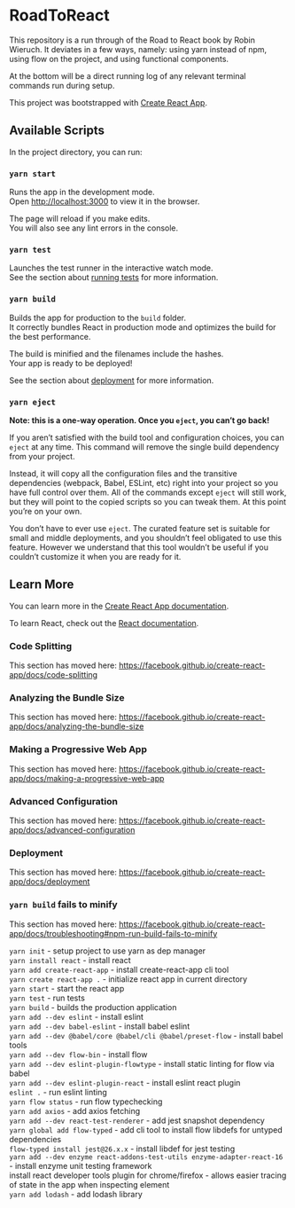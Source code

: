 # RoadToReact

This repository is a run through of the Road to React book by Robin Wieruch.
It deviates in a few ways, namely: using yarn instead of npm, using flow on the project, and using functional components.

At the bottom will be a direct running log of any relevant terminal commands run during setup.


This project was bootstrapped with [Create React App](https://github.com/facebook/create-react-app).

## Available Scripts

In the project directory, you can run:

### `yarn start`

Runs the app in the development mode.<br />
Open [http://localhost:3000](http://localhost:3000) to view it in the browser.

The page will reload if you make edits.<br />
You will also see any lint errors in the console.

### `yarn test`

Launches the test runner in the interactive watch mode.<br />
See the section about [running tests](https://facebook.github.io/create-react-app/docs/running-tests) for more information.

### `yarn build`

Builds the app for production to the `build` folder.<br />
It correctly bundles React in production mode and optimizes the build for the best performance.

The build is minified and the filenames include the hashes.<br />
Your app is ready to be deployed!

See the section about [deployment](https://facebook.github.io/create-react-app/docs/deployment) for more information.

### `yarn eject`

**Note: this is a one-way operation. Once you `eject`, you can’t go back!**

If you aren’t satisfied with the build tool and configuration choices, you can `eject` at any time. This command will remove the single build dependency from your project.

Instead, it will copy all the configuration files and the transitive dependencies (webpack, Babel, ESLint, etc) right into your project so you have full control over them. All of the commands except `eject` will still work, but they will point to the copied scripts so you can tweak them. At this point you’re on your own.

You don’t have to ever use `eject`. The curated feature set is suitable for small and middle deployments, and you shouldn’t feel obligated to use this feature. However we understand that this tool wouldn’t be useful if you couldn’t customize it when you are ready for it.

## Learn More

You can learn more in the [Create React App documentation](https://facebook.github.io/create-react-app/docs/getting-started).

To learn React, check out the [React documentation](https://reactjs.org/).

### Code Splitting

This section has moved here: https://facebook.github.io/create-react-app/docs/code-splitting

### Analyzing the Bundle Size

This section has moved here: https://facebook.github.io/create-react-app/docs/analyzing-the-bundle-size

### Making a Progressive Web App

This section has moved here: https://facebook.github.io/create-react-app/docs/making-a-progressive-web-app

### Advanced Configuration

This section has moved here: https://facebook.github.io/create-react-app/docs/advanced-configuration

### Deployment

This section has moved here: https://facebook.github.io/create-react-app/docs/deployment

### `yarn build` fails to minify

This section has moved here: https://facebook.github.io/create-react-app/docs/troubleshooting#npm-run-build-fails-to-minify


`yarn init` - setup project to use yarn as dep manager  
`yarn install react` - install react  
`yarn add create-react-app` - install create-react-app cli tool  
`yarn create react-app .` - initialize react app in current directory  
`yarn start` - start the react app  
`yarn test` - run tests  
`yarn build` -  builds the production application  
`yarn add --dev eslint` - install eslint  
`yarn add --dev babel-eslint` - install babel eslint  
`yarn add --dev @babel/core @babel/cli @babel/preset-flow` - install babel tools  
`yarn add --dev flow-bin` - install flow  
`yarn add --dev eslint-plugin-flowtype` - install static linting for flow via babel  
`yarn add --dev eslint-plugin-react` - install eslint react plugin  
`eslint .` - run eslint linting  
`yarn flow status` - run flow typechecking  
`yarn add axios` - add axios fetching  
`yarn add --dev react-test-renderer` - add jest snapshot dependency  
`yarn global add flow-typed` - add cli tool to install flow libdefs for untyped dependencies  
`flow-typed install jest@26.x.x` - install libdef for jest testing  
`yarn add --dev enzyme react-addons-test-utils enzyme-adapter-react-16` - install enzyme unit testing framework  
install react developer tools plugin for chrome/firefox - allows easier tracing of state in the app when inspecting element  
`yarn add lodash` - add lodash library  


